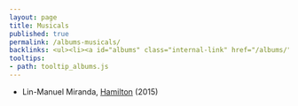 ```yaml
---
layout: page
title: Musicals
published: true
permalink: /albums-musicals/
backlinks: <ul><li><a id="albums" class="internal-link" href="/albums/">Albums</a></li></ul>
tooltips: 
- path: tooltip_albums.js
---
```


* Lin-Manuel Miranda, [Hamilton](https://open.spotify.com/album/1kCHru7uhxBUdzkm4gzRQc?si=PPLwy010Tc26N1RdEm_qSg) (2015)
